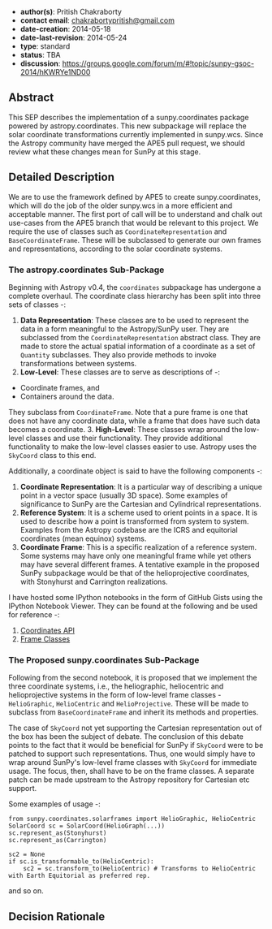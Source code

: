 * **author(s)**: Pritish Chakraborty
* **contact email**: chakrabortypritish@gmail.com
* **date-creation**: 2014-05-18
* **date-last-revision**: 2014-05-24
* **type**: standard
* **status**: TBA
* **discussion**: https://groups.google.com/forum/m/#!topic/sunpy-gsoc-2014/hKWRYe1ND00

## Abstract
This SEP describes the implementation of a sunpy.coordinates package powered by
astropy.coordinates. This new subpackage will replace the solar coordinate transformations
currently implemented in sunpy.wcs.
Since the Astropy community have merged the APE5 pull request, we should review what these
changes mean for SunPy at this stage. 

## Detailed Description
We are to use the framework defined by APE5 to create sunpy.coordinates, which will 
do the job of the older sunpy.wcs in a more efficient and acceptable manner. The
first port of call will be to understand and chalk out use-cases from the APE5 branch that
would be relevant to this project. 
We require the use of classes such as `CoordinateRepresentation` and `BaseCoordinateFrame`.
These will be subclassed to generate our own frames and representations, according to the
solar coordinate systems.

### The astropy.coordinates Sub-Package

Beginning with Astropy v0.4, the `coordinates` subpackage has undergone a complete overhaul.
The coordinate class hierarchy has been split into three sets of classes -:

1. **Data Representation**: These classes are to be used to represent the data in a form 
meaningful to the Astropy/SunPy user. They are subclassed from the `CoordinateRepresentation`
abstract class. They are made to store the actual spatial information of a coordinate as a 
set of `Quantity` subclasses. They also provide methods to invoke transformations between
systems. 
2. **Low-Level**: These classes are to serve as descriptions of -:
* Coordinate frames, and
* Containers around the data.

They subclass from `CoordinateFrame`. Note that a pure frame is one that does not have any
coordinate data, while a frame that does have such data becomes a coordinate.
3. **High-Level**: These classes wrap around the low-level classes and use their functionality.
They provide additional functionality to make the low-level classes easier to use. Astropy uses
the `SkyCoord` class to this end.

Additionally, a coordinate object is said to have the following components -:

1. **Coordinate Representation**: It is a particular way of describing a unique point in a vector
space (usually 3D space). Some examples of significance to SunPy are the Cartesian and Cylindrical
representations.
2. **Reference System**: It is a scheme used to orient points in a space. It is used to describe
how a point is transformed from system to system. Examples from the Astropy codebase are the ICRS
and equitorial coordinates (mean equinox) systems.
3. **Coordinate Frame**: This is a specific realization of a reference system. Some systems may have
only one meaningful frame while yet others may have several different frames. A tentative example in
the proposed SunPy subpackage would be that of the helioprojective coordinates, with Stonyhurst and
Carrington realizations.


I have hosted some IPython notebooks in the form of GitHub Gists using the IPython Notebook 
Viewer. They can be found at the following and be used for reference -:

1. [Coordinates API](http://nbviewer.ipython.org/gist/VaticanCameos/4a39e60df9f479c54ff1)
2. [Frame Classes](http://nbviewer.ipython.org/gist/VaticanCameos/b1612ec8c35f0d2a266a)


### The Proposed sunpy.coordinates Sub-Package

Following from the second notebook, it is proposed that we implement the three coordinate systems,
 i.e., the heliographic, heliocentric and helioprojective systems in the form of low-level
frame classes - `HelioGraphic`, `HelioCentric` and `HelioProjective`. These will be made to
subclass from `BaseCoordinateFrame` and inherit its methods and properties.

The case of `SkyCoord` not yet supporting the Cartesian representation out of the box has
been the subject of debate. The conclusion of this debate points to the fact that it would
be beneficial for SunPy if `SkyCoord` were to be patched to support such representations.
Thus, one would simply have to wrap around SunPy's low-level frame classes with `SkyCoord`
for immediate usage. The focus, then, shall have to be on the frame classes. A separate 
patch can be made upstream to the Astropy repository for Cartesian etc support.

Some examples of usage -:

    from sunpy.coordinates.solarframes import HelioGraphic, HelioCentric
    SolarCoord sc = SolarCoord(HelioGraph(...))
    sc.represent_as(Stonyhurst)
    sc.represent_as(Carrington)

    sc2 = None
    if sc.is_transformable_to(HelioCentric):
        sc2 = sc.transform_to(HelioCentric) # Transforms to HelioCentric with Earth Equitorial as preferred rep.

and so on.


## Decision Rationale

